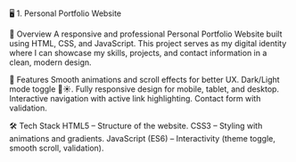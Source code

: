 🖥️ 1. Personal Portfolio Website

📌 Overview
A responsive and professional Personal Portfolio Website built using HTML, CSS, and JavaScript. This project serves as my digital identity where I can showcase my skills, projects, and contact information in a clean, modern design.

🚀 Features
Smooth animations and scroll effects for better UX.
Dark/Light mode toggle 🌙☀️.
Fully responsive design for mobile, tablet, and desktop.
Interactive navigation with active link highlighting.
Contact form with validation.

🛠️ Tech Stack
HTML5 – Structure of the website.
CSS3 – Styling with animations and gradients.
JavaScript (ES6) – Interactivity (theme toggle, smooth scroll, validation).
